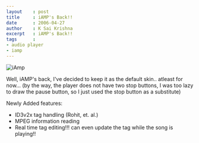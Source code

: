 ```yaml
---
layout    : post
title     : iAMP's Back!!
date      : 2006-04-27
author    : K Sai Krishna
excerpt   : iAMP's Back!!
tags      :
- audio player
- iamp
---
```

![iAmp](http://photos1.blogger.com/blogger/901/2661/1600/iAmp.2.gif)

Well, iAMP's back, I've decided to keep it as the default skin.. atleast for now... (by the way, the player does not have two stop buttons, I was too lazy to draw the pause button, so I just used the stop button as a substitute)

Newly Added features:

* ID3v2x tag handling (Rohit, et. al.)
* MPEG information reading
* Real time tag editing!!! can even update the tag while the song is playing!!

